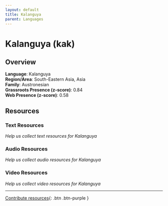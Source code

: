 ```yaml
---
layout: default
title: Kalanguya
parent: Languages
---
```


# Kalanguya (kak)

## Overview

**Language**: Kalanguya  
**Region/Area**: South-Eastern Asia, Asia  
**Family**: Austronesian  
**Grassroots Presence (z-score)**: 0.84  
**Web Presence (z-score)**: 0.58  

## Resources

### Text Resources
*Help us collect text resources for Kalanguya*

### Audio Resources
*Help us collect audio resources for Kalanguya*

### Video Resources
*Help us collect video resources for Kalanguya*

---

[Contribute resources](https://forms.office.com/e/1SfLJx3u1r){: .btn .btn-purple }
